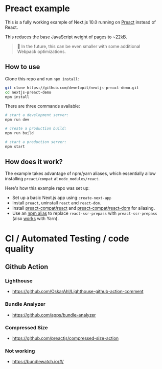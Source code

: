 # Preact example

This is a fully working example of Next.js 10.0 running on [Preact](https://github.com/preactjs/preact) instead of React.

This reduces the base JavaScript weight of pages to ~22kB.

> 🔭 In the future, this can be even smaller with some additional Webpack optimizations.

## How to use

Clone this repo and run `npm install`:

```sh
git clone https://github.com/developit/nextjs-preact-demo.git
cd nextjs-preact-demo
npm install
```

There are three commands available:

```sh
# start a development server:
npm run dev

# create a production build:
npm run build

# start a production server:
npm start
```

## How does it work?

The example takes advantage of npm/yarn aliases, which essentially allow installing `preact/compat` at `node_modules/react`.

Here's how this example repo was set up:

- Set up a basic Next.js app using `create-next-app`
- Install `preact`, uninstall `react` and `react-dom`.
- Install [preact-compat/react](https://github.com/preact-compat/react) and [preact-compat/react-dom](https://github.com/preact-compat/react-dom) for aliasing.
- Use an [npm alias](https://github.com/npm/rfcs/blob/latest/implemented/0001-package-aliases.md#detailed-explanation) to replace `react-ssr-prepass` with `preact-ssr-prepass` (also [works](https://twitter.com/sebmck/status/873958247304232961) with Yarn).



# CI / Automated Testing / code quality

## Github Action

### Lighthouse
- https://github.com/OskarAhl/Lighthouse-github-action-comment

### Bundle Analyzer
- https://github.com/apps/bundle-analyzer

### Compressed Size
- https://github.com/preactjs/compressed-size-action

### Not working
- https://bundlewatch.io/#/


